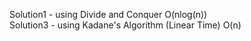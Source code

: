 Solution1 - using Divide and Conquer O(nlog(n))  
Solution3 - using Kadane's Algorithm (Linear Time) O(n)
